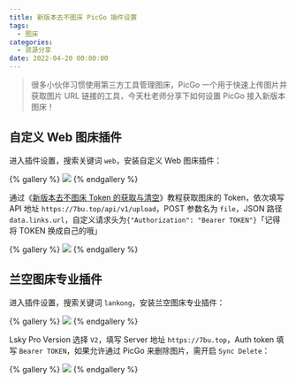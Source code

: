 ```yaml
---
title: 新版本去不图床 PicGo 插件设置
tags:
  - 图床
categories:
  - 资源分享
date: 2022-04-20 00:00:00
---
```


> 很多小伙伴习惯使用第三方工具管理图床，PicGo 一个用于快速上传图片并获取图片 URL 链接的工具，今天杜老师分享下如何设置 PicGo 接入新版本图床！

<!-- more -->

## 自定义 Web 图床插件

进入插件设置，搜索关键词 `web`，安装自定义 Web 图床插件：

{% gallery %}
![](https://cdn.dusays.com/2022/04/455-1.jpg)
{% endgallery %}

通过《[新版本去不图床 Token 的获取与清空](https://dusays.com/454/)》教程获取图床的 Token，依次填写 API 地址 `https://7bu.top/api/v1/upload`，POST 参数名为 `file`，JSON 路径 `data.links.url`，自定义请求头为`{"Authorization": "Bearer TOKEN"}`「记得将 TOKEN 换成自己的哦」

{% gallery %}
![](https://cdn.dusays.com/2022/04/455-2.jpg)
{% endgallery %}

## 兰空图床专业插件

进入插件设置，搜索关键词 `lankong`，安装兰空图床专业插件：

{% gallery %}
![](https://cdn.dusays.com/2022/04/455-3.jpg)
{% endgallery %}

Lsky Pro Version 选择 `V2`，填写 Server 地址 `https://7bu.top`，Auth token 填写 `Bearer TOKEN`，如果允许通过 PicGo 来删除图片，需开启 `Sync Delete`：

{% gallery %}
![](https://cdn.dusays.com/2022/04/455-4.jpg)
{% endgallery %}
